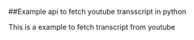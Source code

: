 ##Example api to fetch youtube transscript in python

This is a example to fetch transcript from youtube

